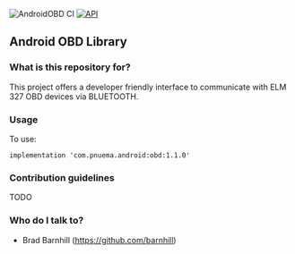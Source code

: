 ![AndroidOBD CI](https://github.com/barnhill/AndroidOBD/workflows/AndroidOBD%20CI/badge.svg) [![API](https://img.shields.io/badge/API-24%2B-brightgreen.svg?style=flat)](https://android-arsenal.com/api?level=24)

## Android OBD Library


### What is this repository for? ###

This project offers a developer friendly interface to communicate with ELM 327 OBD devices via BLUETOOTH.

### Usage ###

To use:
```Gradle
implementation 'com.pnuema.android:obd:1.1.0'
```

### Contribution guidelines ###

TODO

### Who do I talk to? ###

* Brad Barnhill (https://github.com/barnhill)
